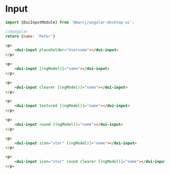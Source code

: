<h1>Input</h1>

```typescript
import {DuiInputModule} from '@marcj/angular-desktop-ui';
```


```javascript
//@angular
return {name: 'Peter'}
```

```html
<p>
    <dui-input placeholder="Username"></dui-input>
</p>

<p>
    <dui-input [(ngModel)]="name"></dui-input>
</p>

<p>
    <dui-input clearer [(ngModel)]="name"></dui-input>
</p>

<p>
    <dui-input textured [(ngModel)]="name"></dui-input>
</p>

<p>
    <dui-input round [(ngModel)]="name"></dui-input>
</p>

<p>
    <dui-input icon="star" [(ngModel)]="name"></dui-input>
</p>

<p>
    <dui-input icon="star" round clearer [(ngModel)]="name"></dui-input>
</p>

```

<api-doc module="components/input/input.component" component="InputComponent"></api-doc>
